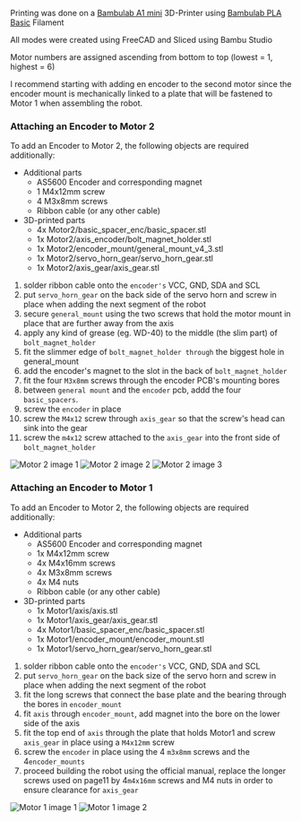 Printing was done on a [Bambulab A1 mini](https://eu.store.bambulab.com/de/products/a1-mini) 3D-Printer using [Bambulab PLA Basic](https://eu.store.bambulab.com/de/products/pla-basic-filament) Filament

All modes were created using FreeCAD and Sliced using Bambu Studio

Motor numbers are assigned ascending from bottom to top (lowest = 1, highest = 6)

I recommend starting with adding en encoder to the second motor since the encoder mount is mechanically linked to a plate that will be fastened to Motor 1 when assembling the robot.

### Attaching an Encoder to Motor 2

To add an Encoder to Motor 2, the following objects are required additionally:

- Additional parts
  - AS5600 Encoder and corresponding magnet
  - 1 M4x12mm screw
  - 4 M3x8mm screws
  - Ribbon cable (or any other cable)
- 3D-printed parts
  - 4x Motor2/basic_spacer_enc/basic_spacer.stl
  - 1x Motor2/axis_encoder/bolt_magnet_holder.stl
  - 1x Motor2/encoder_mount/general_mount_v4_3.stl
  - 1x Motor2/servo_horn_gear/servo_horn_gear.stl
  - 1x Motor2/axis_gear/axis_gear.stl


1. solder ribbon cable onto the ```encoder's``` VCC, GND, SDA and SCL
2. put ```servo_horn_gear``` on the back side of the servo horn and screw in place when adding the next segment of the robot
3. secure ```general_mount``` using the two screws that hold the motor mount in place that are further away from the axis
4. apply any kind of grease (eg. WD-40) to the middle (the slim part) of ```bolt_magnet_holder```
5. fit the slimmer edge of ```bolt_magnet_holder through``` the biggest hole in general_mount
6. add the encoder's magnet to the slot in the back of ```bolt_magnet_holder```
7. fit the four ```M3x8mm``` screws through the encoder PCB's mounting bores
8. between ```general mount``` and the ```encoder``` pcb, addd the four ```basic_spacers```.
9. screw the ```encoder``` in place
10. screw the ```M4x12``` screw through ```axis_gear``` so that the screw's head can sink into the gear
11. screw the ```m4x12``` screw attached to the ```axis_gear``` into the front side of ```bolt_magnet_holder```

![Motor 2 image 1](img/M2_1.jpeg)
![Motor 2 image 2](img/M2_2.jpeg)
![Motor 2 image 3](img/M2_3.jpeg)

### Attaching an Encoder to Motor 1

To add an Encoder to Motor 2, the following objects are required additionally:

- Additional parts
  - AS5600 Encoder and corresponding magnet
  - 1x M4x12mm screw
  - 4x M4x16mm screws
  - 4x M3x8mm screws
  - 4x M4 nuts
  - Ribbon cable (or any other cable)
- 3D-printed parts
  - 1x Motor1/axis/axis.stl
  - 1x Motor1/axis_gear/axis_gear.stl
  - 4x Motor1/basic_spacer_enc/basic_spacer.stl
  - 1x Motor1/encoder_mount/encoder_mount.stl
  - 1x Motor1/servo_horn_gear/servo_horn_gear.stl

1. solder ribbon cable onto the ```encoder's``` VCC, GND, SDA and SCL
2. put ```servo_horn_gear``` on the back size of the servo horn and screw in place when adding the next segment of the robot
3. fit the long screws that connect the base plate and the bearing through the bores in ```encoder_mount```
4. fit ```axis``` through ```encoder_mount```, add magnet into the bore on the lower side of the axis
5. fit the top end of ```axis``` through the plate that holds Motor1 and screw ```axis_gear``` in place using a ```M4x12mm``` screw
6. screw the ```encoder``` in place using the 4 ```m3x8mm``` screws and the 4```encoder_mounts```
7. proceed building the robot using the official manual, replace the longer screws used on page11 by 4```m4x16mm``` screws and M4 nuts in order to ensure clearance for ```axis_gear```

![Motor 1 image 1](img/M1_1.jpeg)
![Motor 1 image 2](img/M1_2.jpeg)
